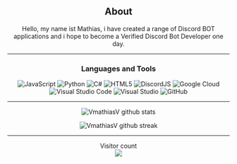 <div align="center">
  
## About
Hello, my name ist Mathias, i have created a range of Discord BOT applications and i hope to become a Verified Discord Bot Developer one day.

-------------------

### Languages and Tools  
![JavaScript](https://img.shields.io/badge/javascript-%23323330.svg?style=for-the-badge&logo=javascript&logoColor=%23F7DF1E) ![Python](https://img.shields.io/badge/python-%2314354C.svg?style=for-the-badge&logo=python&logoColor=white) ![C#](https://img.shields.io/badge/c%23-%23239120.svg?style=for-the-badge&logo=c-sharp&logoColor=white) ![HTML5](https://img.shields.io/badge/html5-%23E34F26.svg?style=for-the-badge&logo=html5&logoColor=white) ![DiscordJS](https://img.shields.io/badge/discord.js-%232C3454.svg?style=for-the-badge&logo=Discord&logoColor=Blue) ![Google Cloud](https://img.shields.io/badge/GoogleCloud-%234285F4.svg?style=for-the-badge&logo=google-cloud&logoColor=white) ![Visual Studio Code](https://img.shields.io/badge/VisualStudioCode-0078d7.svg?style=for-the-badge&logo=visual-studio-code&logoColor=white) ![Visual Studio](https://img.shields.io/badge/VisualStudio-5C2D91.svg?style=for-the-badge&logo=visual-studio&logoColor=white) ![GitHub](https://img.shields.io/badge/github-%23121011.svg?style=for-the-badge&logo=github&logoColor=white) 
  
-------------------
  
![VmathiasV github stats](https://github-readme-stats.vercel.app/api?username=VmathiasV&show_icons=true&theme=radical&count_private=true&include_all_commits=true)

![VmathiasV github streak](https://github-readme-streak-stats.herokuapp.com/?user=VmathiasV&theme=radical&include_all_commits=true&count_private=true)

 <div>

----------

<p align="center"> 
  Visitor count<br>
  <img src="https://profile-counter.glitch.me/VmathiasV/count.svg" />
</p>
